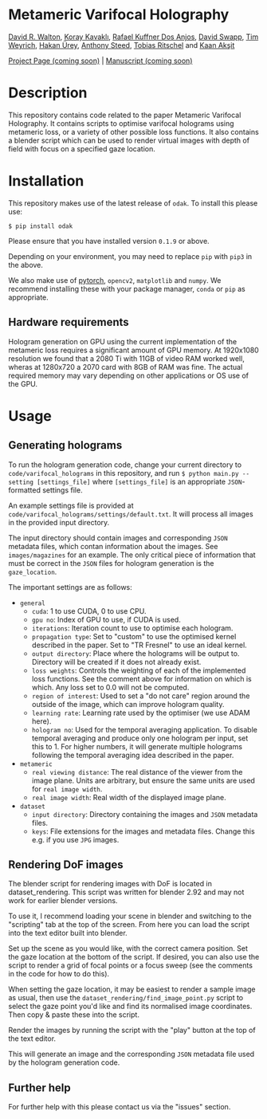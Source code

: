 # Metameric Varifocal Holography
[David R. Walton](https://drwalton.github.io),
[Koray Kavaklı](https://www.linkedin.com/in/koray-kavakli-75949241/),
[Rafael Kuffner Dos Anjos](https://eps.leeds.ac.uk/computing/staff/9770/dr-rafael-kuffner-dos-anjos),
[David Swapp](http://www0.cs.ucl.ac.uk/people/D.Swapp.html),
[Tim Weyrich](https://reality.cs.ucl.ac.uk/weyrich.html),
[Hakan Ürey](https://mems.ku.edu.tr/),
[Anthony Steed](https://wp.cs.ucl.ac.uk/anthonysteed/),
[Tobias Ritschel](http://www.homepages.ucl.ac.uk/~ucactri/)
and [Kaan Akşit](https://kaanaksit.com)

[Project Page (coming soon)](https://vr.cs.ucl.ac.uk/research/pipelines/) | [Manuscript (coming soon)]()

# Description

This repository contains code related to the paper Metameric Varifocal Holography. It contains scripts to optimise varifocal holograms using metameric loss, or a variety of other possible loss functions. It also contains a blender script which can be used to render virtual images with depth of field with focus on a specified gaze location.

# Installation

This repository makes use of the latest release of `odak`. To install this please use:

`$ pip install odak`

Please ensure that you have installed version `0.1.9` or above.

Depending on your environment, you may need to replace `pip` with `pip3` in the above.

We also make use of [pytorch](https://pytorch.org/get-started/locally/), `opencv2`, `matplotlib` and `numpy`. We recommend installing these with your package manager, `conda` or `pip` as appropriate.

## Hardware requirements

Hologram generation on GPU using the current implementation of the metameric loss requires a significant amount of GPU memory. At 1920x1080 resolution we found that a 2080 Ti with 11GB of video RAM worked well, wheras at 1280x720 a 2070 card with 8GB of RAM was fine. The actual required memory may vary depending on other applications or OS use of the GPU.

# Usage

## Generating holograms

To run the hologram generation code, change your current directory to `code/varifocal_holograms` in this repository, and run `$ python main.py --setting [settings_file]` where `[settings_file]` is an appropriate `JSON`-formatted settings file. 

An example settings file is provided at `code/varifocal_holograms/settings/default.txt`. It will process all images in the provided input directory.

The input directory should contain images and corresponding `JSON` metadata files, which contan information about the images. See `images/magazines` for an example. The only critical piece of information that must be correct in the `JSON` files for hologram generation is the `gaze_location`.

The important settings are as follows:

* `general`
    * `cuda`: 1 to use CUDA, 0 to use CPU.
    * `gpu no`: Index of GPU to use, if CUDA is used.
    * `iterations`: Iteration count to use to optimise each hologram.
    * `propagation type`: Set to "custom" to use the optimised kernel described in the paper. Set to "TR Fresnel" to use an ideal kernel.
    * `output directory`: Place where the holograms will be output to. Directory will be created if it does not already exist.
    * `loss weights`: Controls the weighting of each of the implemented loss functions. See the comment above for information on which is which. Any loss set to 0.0 will not be computed.
    * `region of interest`: Used to set a "do not care" region around the outside of the image, which can improve hologram quality.
    * `learning rate`: Learning rate used by the optimiser (we use ADAM here).
    * `hologram no`: Used for the temporal averaging application. To disable temporal averaging and produce only one hologram per input, set this to 1. For higher numbers, it will generate multiple holograms following the temporal averaging idea described in the paper.
* `metameric`
    * `real viewing distance`: The real distance of the viewer from the image plane. Units are arbitrary, but ensure the same units are used for `real image width`.
    * `real image width`: Real width of the displayed image plane.
* `dataset`
    * `input directory`: Directory containing the images and `JSON` metadata files.
    * `keys`: File extensions for the images and metadata files. Change this e.g. if you use `JPG` images.

## Rendering DoF images

The blender script for rendering images with DoF is located in dataset_rendering. This script was written for blender 2.92 and may not work for earlier blender versions.

To use it, I recommend loading your scene in blender and switching to the "scripting" tab at the top of the screen. From here you can load the script into the text editor built into blender.

Set up the scene as you would like, with the correct camera position. Set the gaze location at the bottom of the script. If desired, you can also use the script to render a grid of focal points or a focus sweep (see the comments in the code for how to do this).

When setting the gaze location, it may be easiest to render a sample image as usual, then use the `dataset_rendering/find_image_point.py` script to select the gaze point you'd like and find its normalised image coordinates. Then copy & paste these into the script.

Render the images by running the script with the "play" button at the top of the text editor.

This will generate an image and the corresponding `JSON` metadata file used by the hologram generation code.

## Further help

For further help with this please contact us via the "issues" section.

